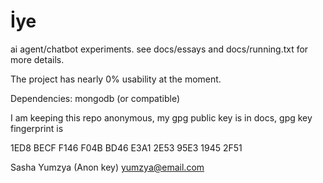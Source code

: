 # İye
ai agent/chatbot experiments. see docs/essays and docs/running.txt for more details.

The project has nearly 0% usability at the moment.

Dependencies: mongodb (or compatible)

I am keeping this repo anonymous, my gpg public key is in docs, gpg key fingerprint is 

1ED8 BECF F146 F04B BD46  E3A1 2E53 95E3 1945 2F51

Sasha Yumzya (Anon key) <yumzya@email.com>
